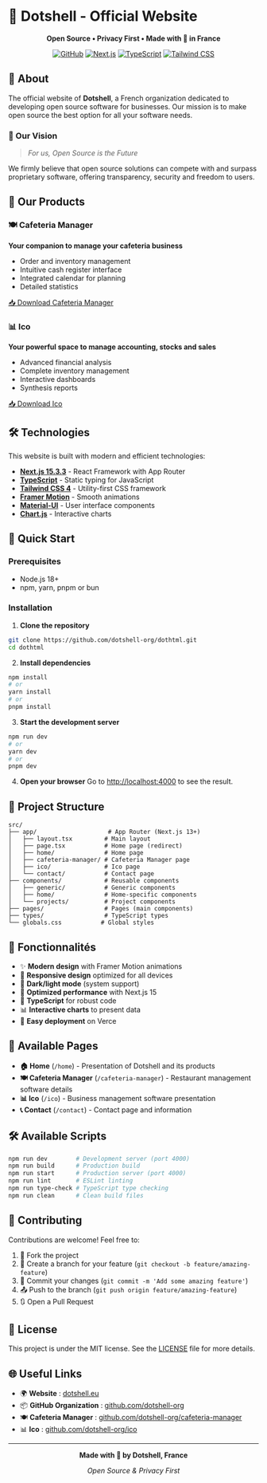 # 🥐 Dotshell - Official Website

<div align="center">
  
  <p><strong>Open Source • Privacy First • Made with 🥐 in France</strong></p>
  
  [![GitHub](https://img.shields.io/badge/GitHub-dotshell--org-blue?style=flat-square&logo=github)](https://github.com/dotshell-org)
  [![Next.js](https://img.shields.io/badge/Next.js-15.3.3-black?style=flat-square&logo=next.js)](https://nextjs.org)
  [![TypeScript](https://img.shields.io/badge/TypeScript-5-blue?style=flat-square&logo=typescript)](https://www.typescriptlang.org)
  [![Tailwind CSS](https://img.shields.io/badge/Tailwind_CSS-4-38B2AC?style=flat-square&logo=tailwind-css)](https://tailwindcss.com)
</div>

## 🌟 About

The official website of **Dotshell**, a French organization dedicated to developing open source software for businesses. Our mission is to make open source the best option for all your software needs.

### 🎯 Our Vision
> *For us, Open Source is the Future*

We firmly believe that open source solutions can compete with and surpass proprietary software, offering transparency, security and freedom to users.

## 🚀 Our Products

### 🍽️ Cafeteria Manager
**Your companion to manage your cafeteria business**
- Order and inventory management
- Intuitive cash register interface
- Integrated calendar for planning
- Detailed statistics

[📥 Download Cafeteria Manager](https://github.com/dotshell-org/cafeteria-manager)

### 📊 Ico
**Your powerful space to manage accounting, stocks and sales**
- Advanced financial analysis
- Complete inventory management
- Interactive dashboards
- Synthesis reports

[📥 Download Ico](https://github.com/dotshell-org/ico)

## 🛠️ Technologies

This website is built with modern and efficient technologies:

- **[Next.js 15.3.3](https://nextjs.org)** - React Framework with App Router
- **[TypeScript](https://www.typescriptlang.org)** - Static typing for JavaScript
- **[Tailwind CSS 4](https://tailwindcss.com)** - Utility-first CSS framework
- **[Framer Motion](https://framer.com/motion)** - Smooth animations
- **[Material-UI](https://mui.com)** - User interface components
- **[Chart.js](https://www.chartjs.org)** - Interactive charts

## 🚀 Quick Start

### Prerequisites
- Node.js 18+ 
- npm, yarn, pnpm or bun

### Installation

1. **Clone the repository**
```bash
git clone https://github.com/dotshell-org/dothtml.git
cd dothtml
```

2. **Install dependencies**
```bash
npm install
# or
yarn install
# or
pnpm install
```

3. **Start the development server**
```bash
npm run dev
# or
yarn dev
# or
pnpm dev
```

4. **Open your browser**
Go to [http://localhost:4000](http://localhost:4000) to see the result.

## 📂 Project Structure

```
src/
├── app/                    # App Router (Next.js 13+)
│   ├── layout.tsx         # Main layout
│   ├── page.tsx           # Home page (redirect)
│   ├── home/              # Home page
│   ├── cafeteria-manager/ # Cafeteria Manager page
│   ├── ico/               # Ico page
│   └── contact/           # Contact page
├── components/            # Reusable components
│   ├── generic/           # Generic components
│   ├── home/              # Home-specific components
│   └── projects/          # Project components
├── pages/                 # Pages (main components)
├── types/                 # TypeScript types
└── globals.css           # Global styles
```

## 🎨 Fonctionnalités

- ✨ **Modern design** with Framer Motion animations
- 📱 **Responsive design** optimized for all devices
- 🌙 **Dark/light mode** (system support)
- 🎯 **Optimized performance** with Next.js 15
- 🔧 **TypeScript** for robust code
- 📊 **Interactive charts** to present data
- 🚀 **Easy deployment** on Verce

## 📱 Available Pages

- **🏠 Home** (`/home`) - Presentation of Dotshell and its products
- **🍽️ Cafeteria Manager** (`/cafeteria-manager`) - Restaurant management software details
- **📊 Ico** (`/ico`) - Business management software presentation  
- **📞 Contact** (`/contact`) - Contact page and information

## 🛠️ Available Scripts

```bash
npm run dev        # Development server (port 4000)
npm run build      # Production build
npm run start      # Production server (port 4000)
npm run lint       # ESLint linting
npm run type-check # TypeScript type checking
npm run clean      # Clean build files
```

## 🤝 Contributing

Contributions are welcome! Feel free to:

1. 🍴 Fork the project
2. 🌿 Create a branch for your feature (`git checkout -b feature/amazing-feature`)
3. 💾 Commit your changes (`git commit -m 'Add some amazing feature'`)
4. 📤 Push to the branch (`git push origin feature/amazing-feature`)
5. 🔃 Open a Pull Request

## 📄 License

This project is under the MIT license. See the [LICENSE](LICENSE) file for more details.

## 🌐 Useful Links

- 🌍 **Website** : [dotshell.eu](https://dotshell.org)
- 📦 **GitHub Organization** : [github.com/dotshell-org](https://github.com/dotshell-org)
- 🍽️ **Cafeteria Manager** : [github.com/dotshell-org/cafeteria-manager](https://github.com/dotshell-org/cafeteria-manager)
- 📊 **Ico** : [github.com/dotshell-org/ico](https://github.com/dotshell-org/ico)

---

<div align="center">
  <p><strong>Made with 🥐 by Dotshell, France</strong></p>
  <p><em>Open Source & Privacy First</em></p>
</div>
